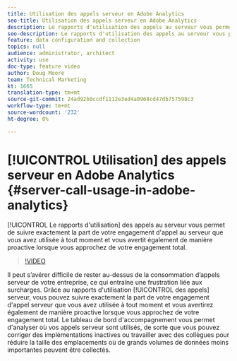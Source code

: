 ```yaml
---
title: Utilisation des appels serveur en Adobe Analytics
seo-title: Utilisation des appels serveur en Adobe Analytics
description: Le rapports d'utilisation des appels au serveur vous permettra de suivre exactement la part de votre engagement d'appel au serveur que vous avez utilisée à tout moment et vous avertira également de manière proactive lorsque vous approchez de votre engagement total.
seo-description: Le rapports d'utilisation des appels au serveur vous permettra de suivre exactement la part de votre engagement d'appel au serveur que vous avez utilisée à tout moment et vous avertira également de manière proactive lorsque vous approchez de votre engagement total.
feature: data configuration and collection
topics: null
audience: administrator, architect
activity: use
doc-type: feature video
author: Doug Moore
team: Technical Marketing
kt: 1665
translation-type: tm+mt
source-git-commit: 24ad92b0ccdf1112e3ed4a0968cd47db757598c3
workflow-type: tm+mt
source-wordcount: '232'
ht-degree: 0%

---
```



# [!UICONTROL Utilisation] des appels serveur en Adobe Analytics {#server-call-usage-in-adobe-analytics}

[!UICONTROL Le rapports d&#39;utilisation] des appels au serveur vous permet de suivre exactement la part de votre engagement d&#39;appel au serveur que vous avez utilisée à tout moment et vous avertit également de manière proactive lorsque vous approchez de votre engagement total.

>[!VIDEO](https://video.tv.adobe.com/v/23137/?quality=12)

Il peut s’avérer difficile de rester au-dessus de la consommation d’appels serveur de votre entreprise, ce qui entraîne une frustration liée aux surcharges. Grâce au rapports d&#39;utilisation [!UICONTROL des appels] serveur, vous pouvez suivre exactement la part de votre engagement d&#39;appel serveur que vous avez utilisée à tout moment et vous avertirez également de manière proactive lorsque vous approchez de votre engagement total. Le tableau de bord d&#39;accompagnement vous permet d&#39;analyser où vos appels serveur sont utilisés, de sorte que vous pouvez corriger des implémentations inactives ou travailler avec des collègues pour réduire la taille des emplacements où de grands volumes de données moins importantes peuvent être collectés.
